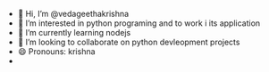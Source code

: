 - 👋 Hi, I’m @vedageethakrishna
- 👀 I’m interested in python programing and to work i its application
- 🌱 I’m currently learning nodejs
- 💞️ I’m looking to collaborate on python devleopment projects
- 😄 Pronouns: krishna
- 
<!---
vedageethakrishna/vedageethakrishna is a ✨ special ✨ repository because its `README.md` (this file) appears on your GitHub profile.
You can click the Preview link to take a look at your changes.
--->
